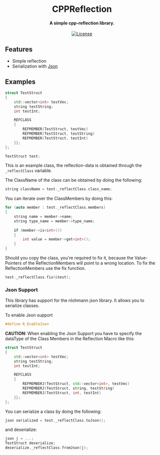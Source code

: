 


<div align="center">
  <p>
    <h1>
      <br />
      CPPReflection
    </h1>
    <h4>A simple cpp-reflection library.</h4>
  </p>
  <p>
    <a href="https://github.com/CPPReflection/EasyBonsai2/blob/master/LICENSE">
      <img src="https://img.shields.io/github/license/Git-Curve/CPPReflection.svg?style=flat-square" alt="License" />
    </a>
  </p>
</div>

## Features
- Simple reflection
- Serialization with [Json](https://github.com/nlohmann/json)

## Examples
```cpp
struct TestStruct
{
	std::vector<int> testVec;
	string testString;
	int testInt;

	REFCLASS
	{
		REFMEMBER(TestStruct, testVec)
		REFMEMBER(TestStruct, testString)
		REFMEMBER(TestStruct, testInt)
	}};
};

TestStruct test;
```

This is an example class, the reflection-data is obtained through the `_reflectClass` variable.

The ClassName of the class can be obtained by doing the following:
```cpp
string className = test._reflectClass.class_name;
```
You can iterate over the ClassMembers by doing this:
```cpp
for (auto member : test._reflectClass.members)
{
	string name = member->name;
	string type_name = member->type_name;
	
	if (member->is<int>())
	{
		int value = member->get<int>();
	}
}
```

Should you copy the class, you're required to fix it, because the Value-Pointers of the ReflectionMembers will point to a wrong location.
To fix the ReflectionMembers use the fix function.
```cpp
test._reflectClass.fix(&test);
```

### Json Support
This library has support for the nlohmann json library.
It allows you to serialize classes.

To enable Json support
```cpp
#define R_EnableJson
```

<b>CAUTION: </b> When enabling the Json Support you have to specify the dataType of the Class Members in the Reflection Macro like this:
```cpp
struct TestStruct
{
	std::vector<int> testVec;
	string testString;
	int testInt;

	REFCLASS
	{
		REFMEMBERJ(TestStruct, std::vector<int>, testVec)
		REFMEMBERJ(TestStruct, string, testString)
		REFMEMBERJ(TestStruct, int, testInt)
	}};
};

```

You can serialize a class by doing the following:
```cpp
json serialized = test._reflectClass.toJson();
```
and deserialize:
```cpp
json j = ...;
TestStruct deserialize;
deserialize._reflectClass.fromJson(j);
```
